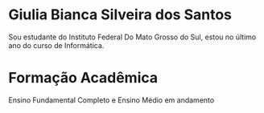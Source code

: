 # Giulia Bianca Silveira dos Santos

Sou estudante do Instituto Federal Do Mato Grosso do Sul, estou no último ano do curso de Informática.

# Formação Acadêmica
Ensino Fundamental Completo e Ensino Médio em andamento